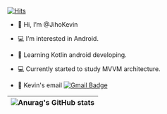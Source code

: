 [![Hits](https://hits.seeyoufarm.com/api/count/incr/badge.svg?url=https%3A%2F%2Fgithub.com%2FJihoKevin%2Fhit-counter&count_bg=%2379C83D&title_bg=%23555555&icon=android.svg&icon_color=%23E7E7E7&title=hits&edge_flat=false)](https://hits.seeyoufarm.com)

- 👋 Hi, I’m @JihoKevin
- 💻 I’m interested in Android.
- 🌱 Learning Kotlin android developing.
- 💻 Currently started to study MVVM architecture.

- 📮 Kevin's email [![Gmail Badge](https://img.shields.io/badge/Gmail-d14836?style=flat-square&logo=Gmail&logoColor=white&link=mailto:jhshin925@gmail.com)](mailto:jhshin925@gmail.com)

|![Anurag's GitHub stats](https://github-readme-stats.vercel.app/api?username=JihoKevin&&show_icons=true&theme=Default)|
|:---:|
<!---
JihoKevin/JihoKevin is a ✨ special ✨ repository because its `README.md` (this file) appears on your GitHub profile.
You can click the Preview link to take a look at your changes.
--->
